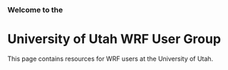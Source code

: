### Welcome to the
# University of Utah WRF User Group

This page contains resources for WRF users at the University of Utah.

